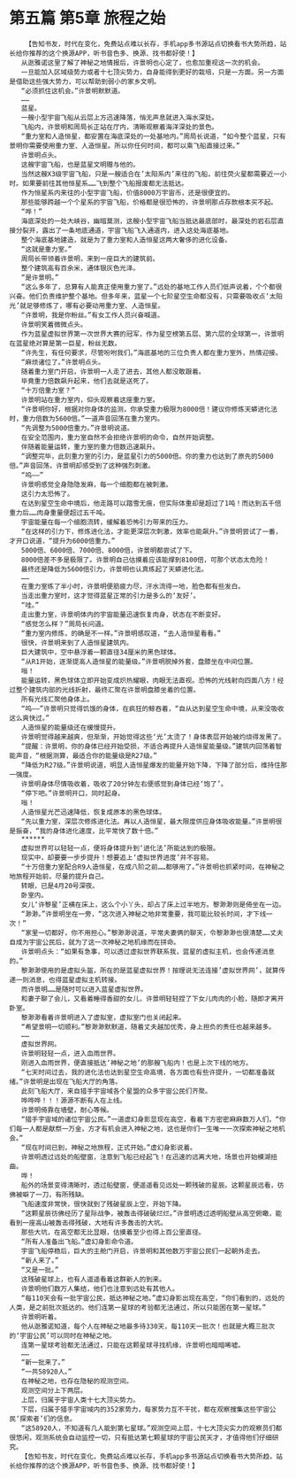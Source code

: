 # 第五篇 第5章 旅程之始
        【告知书友，时代在变化，免费站点难以长存，手机app多书源站点切换看书大势所趋，站长给你推荐的这个换源APP，听书音色多、换源、找书都好使！】
       从逖雅诺这里了解了神秘之地情报后，许景明也心定了，也愈加重视这一次的机会。
       一旦能加入区域级势力或者十七顶尖势力，自身能得到更好的栽培，只是一方面。另一方面是借助这些强大势力，可以帮助到弱小的家乡文明。
       “必须抓住这机会。”许景明默默道。
       ……
       蓝星。
       一艘小型宇宙飞船从云层上方迅速降落，悄无声息就进入海水深处。
       飞船内，许景明和周局长正站在厅内，清晰观察着海洋深处的景色。
       “重力室和人造恒星，都安置在海底深处的一处基地内。”周局长说道，“如今整个蓝星，只有景明你需要使用重力室、人造恒星。所以你任何时间，都可以乘飞船直接过来。”
       许景明点头。
       这艘宇宙飞船，也是蓝星文明赠与他的。
       当然这艘X3级宇宙飞船，只是一艘适合在’太阳系内’来往的飞船，前往荧火星都需要近一小时。如果要前往其他恒星系……飞到整个飞船报废都无法抵达。
       作为恒星系内来往的小型宇宙飞船，价值8000万宇宙币，还是很便宜的。
       那些能够跨越一个个星系的宇宙飞船，价格都是很恐怖的，许景明那点存款根本买不起。
       “哗！”
       海底深处的一处大峡谷，幽暗莫测，这艘小型宇宙飞船当抵达最底部时，最深处的岩石层直接分裂开，露出了一条地底通道，宇宙飞船飞入通道内，进入这处海底基地。
       整个海底基地建造，就是为了重力室和人造恒星这两大奢侈的进化设备。
       “这就是重力室。”
       周局长带领着许景明，来到一座巨大的建筑前。
       整个建筑高有百余米，通体银灰色光泽。
       “是许景明。”
       “这么多年了，总算有人能真正使用重力室了。”远处的基地工作人员们低声说着，个个都很兴奋。他们负责维护整个基地。但多年来，蓝星一个七阶星空生命都没有，只需要吸收点‘太阳光’就足够修炼了，哪有必要动用重力室、人造恒星。
       “许景明，我是你粉丝。”有女工作人员兴奋喊道。
       许景明笑着微微点头。
       作为蓝星虚拟世界第一次世界大赛的冠军，作为星空榜第五层、第六层的全球第一，许景明在蓝星绝对算是第一巨星，粉丝无数。
       “许先生，有任何要求，尽管吩咐我们。”海底基地的三位负责人都在重力室外，热情迎接。
       “麻烦诸位了。”许景明点头。
       随着重力室门开启，许景明一人走了进去，其他人都没敢跟着。
       毕竟重力倍数飙升起来，他们去就是送死了。
       “十万倍重力室？”
       许景明站在重力室内，仰头观察着这座重力室。
       “许景明你好，根据对你身体的监测，你承受重力极限为8000倍！建议你修炼天蟒进化法时，重力倍数为5600倍。”一道声音回荡在重力室内。
       “先调整为5000倍重力。”许景明说道。
       在安全范围内，重力室自然不会拒绝许景明的命令，自然开始调整。
       伴随着能量运转，重力室的重力倍数迅速飙升。
       “调整完毕，此刻重力室的引力，是蓝星引力的5000倍。你的重力也达到了原先的5000倍。”声音回荡，许景明却感受到了这种强烈刺激。
       “呜——”
       许景明感觉全身隐隐发麻，每一个细胞都在被刺激。
       这引力太恐怖了。
       在达到星空生命中境后，他走路可以踏雪无痕，但实际体重却是超过了1吨！而达到五千倍重力后……肉身重量便超过五千吨。
       宇宙能量在每一个细胞流转，缓解着恐怖引力带来的压力。
       “在这样的引力下，修炼进化法，才能更深层次刺激，效率也能飙升。”许景明尝试了一番，才开口说道，“提升为6000倍重力。”
       5000倍、6000倍、7000倍、8000倍，许景明都尝试了下。
       8000倍差不多是极限了。许景明自己估摸着应该能撑到8100倍，可那个状态太危险！
       最终还是降低为5600倍引力，许景明也认真练起了天蟒进化法。
       ……
       在重力室练了半小时，许景明便筋疲力尽，汗水流得一地，脸色都有些发白。
       当走出重力室时，这才觉得蓝星正常的引力是多么的‘友好’。
       “哇。”
       走出重力室，许景明体内的宇宙能量迅速恢复肉身，状态在不断变好。
       “感觉怎么样？”周局长问道。
       “重力室内修炼，的确是不一样。”许景明感叹道，“去人造恒星看看。”
       很快，许景明来到了人造恒星建筑内。
       巨大建筑中，空中悬浮着一颗直径34厘米的黑色球体。
       “从R1开始，逐渐提高人造恒星的能量级。”许景明脱掉外套，盘膝坐在中间位置。
       嗡！
       能量运转，黑色球体立即开始变成炽热耀眼，肉眼无法直视。恐怖的光线射向四面八方！经过整个建筑内部的光线折射，最终汇聚在许景明盘膝坐着的位置。
       所有光线汇聚他身体上。
       “呜——”许景明只觉得饥饿的身体，在疯狂的鲸吞着，“自从达到星空生命中境，从来没吸收这么爽快过。”
       人造恒星的能量级还在缓慢提升。
       许景明觉得越来越爽，但渐渐，开始觉得这些‘光’太烫了！身体表层开始被灼烧得发黑了。
       “提醒：许景明，你的身体已经开始受损，不适合再提升人造恒星能量级。”建筑内回荡着智能声音，“根据测算，最适合你的能量级是R27级。”
       “降低为R27级。”许景明说道，明显人造恒星爆发的能量开始下降，下降了部分后，维持住那一强度。
       许景明身体尽情吸收着，吸收了20分钟左右便感觉到身体已经‘饱了’。
       “停下吧。”许景明开口，同时起身。
       嗡！
       人造恒星光芒迅速降低，恢复成原本的黑色球体。
       “先以重力室，深层次修炼进化法。再以人造恒星，最大限度供应身体吸收能量。”许景明很是振奋，“我的身体进化速度，比平常快了数十倍。”
       ******
       虚拟世界可以轻轻一点，便将身体提升到‘进化法’所能达到的极限。
       现实中，却要要一步步提升！想要追上‘虚拟世界进度’并不容易。
       “十万倍重力室配合R9人造恒星，在成八阶之前……都够用了。”许景明也抓紧时间，在神秘之地旅程开始前，尽量的提升自己。
       转眼，已是4月20号深夜。
       卧室内。
       女儿‘许黎星’正横在床上，这么个小丫头，却占了床上过半地方。黎渺渺则是倚坐在一边。
       “渺渺。”许景明坐在一旁，“这次进入神秘之地非常重要，我可能比较长时间，才下线一次！”
       “家里一切都好，你不用担心。”黎渺渺说道，平常夫妻俩的聊天，令黎渺渺也很清楚……丈夫自成为宇宙公民后，就为了这一次神秘之地机缘而在拼命。
       许景明点头：“如果有急事，可以透过虚拟世界联系我，蓝星的虚拟主机，也会传递消息的。”
       黎渺渺使用的是虚拟头盔，所在的是蓝星虚拟世界！按理说无法连接’虚拟世界网’，就算传递一则消息，也得蓝星虚拟主机转接。
       而许景明……是随时可以进入蓝星虚拟世界。
       和妻子聊了会儿，又看着睡得香甜的女儿，许景明轻轻捏了下女儿肉肉的小脸，随即才离开卧室。
       黎渺渺看着许景明进入了虚拟室，虚拟室门也关闭起来。
       “希望景明一切顺利。”黎渺渺默默道，随着丈夫越加优秀，身上担负的责任也越来越多。
       ……
       虚拟世界网。
       许景明轻轻一点，进入血雨世界。
       刚进入血雨世界，便直接抵达‘神秘之地’的那艘飞船内！也是上次下线的地方。
       “七天时间过去，我的进化法也达到星空生命高境，各方面也有些许提升，一切都准备就绪。”许景明是出现在飞船大厅的角落。
       此刻飞船大厅，来自猎手宇宙域各个星盟的众多宇宙公民们齐聚。
       哗哗哗！！！源源不断有人在上线。
       许景明倚靠在墙壁，耐心等候。
       “猎手宇宙域的诸位宇宙公民。”一道虚幻身影显现在高空，看着下方密密麻麻数万人们，“你们每一人都是献祭一万金，方才有机会进入神秘之地，这也是你们一生唯一一次探索神秘之地机会。”
       “现在时间已到，神秘之地旅程，正式开始。”虚幻身影说着。
       许景明透过远处的船壁窗，注意到飞船已经起飞！在迅速的远离大地，场景也开始模湖扭曲。
       哗！
       船外的场景变得清晰时，透过船壁窗，便遥遥看见远处一颗残破的星辰。这颗星辰远看，彷佛被噼了一刀，有所残缺。
       飞船速度非常快，很快就到了残破星辰上空，开始下降。
       “这颗星辰彷佛经历了星际战争，被轰击得破破烂烂。”许景明透过透明船壁从高空俯瞰，能看到一座高山被轰击得残破，大地有许多轰击的大坑。
       那些大坑，在高空都无比显眼，估摸着至少也得上百公里直径。
       “所有人准备出飞船。”虚幻身影命令道。
       宇宙飞船停稳后，巨大的主舱门开启，许景明和其他数万宇宙公民们一起朝外走去。
       “新人来了。”
       “又是一批。”
       这残破星球上，也有人遥遥看着这群新人的到来。
       许景明他们数万人集结，他们也注意到远处有其他人。
       “每110天会有一批宇宙公民，抵达神秘之地。”虚幻身影出现在高空，“你们看到的，远处的人类，是之前批次抵达的。他们连第一星球的考验都无法通过，所以只能困在第一星球。”
       许景明听着。
       他从逖雅诺知道，每个人在神秘之地最多待330天，每110天一批次！也就是大概三批次的‘宇宙公民’可以同时在神秘之地。
       连第一星球考验都无法通过，只能在这颗星球寻找机缘，许景明也暗暗唏嘘。
       ……
       “新一批来了。”
       “一共58920人。”
       在神秘之地，也存在隐秘的观测空间。
       观测空间分上下两层。
       上层，归属于宇宙人类十七大顶尖势力。
       下层，归属于猎手宇宙域内的352家势力，每家势力互不干扰，都在观察搜集这些宇宙公民‘探索者’们的信息。
       “这58920人，不知道有几人能到第七星球。”观测空间上层，十七大顶尖实力的观察员们都很悠闲，观测系统会自动监控一切，只有抵达第七颗星球的宇宙公民天才，才值得他们仔细研究。
       【告知书友，时代在变化，免费站点难以长存，手机app多书源站点切换看书大势所趋，站长给你推荐的这个换源APP，听书音色多、换源、找书都好使！】